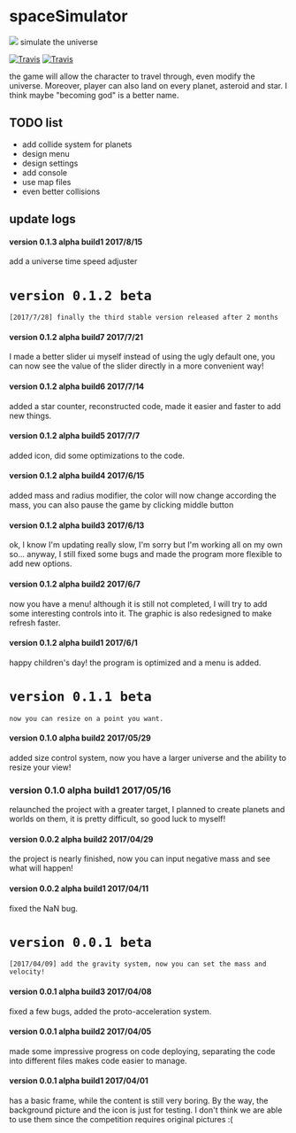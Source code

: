 # spaceSimulator
![](https://github.com/lzx3778/spaceSimulator/blob/master/src/resources/icon.png)
simulate the universe

[![Travis](https://img.shields.io/travis/rust-lang/rust.svg)]()
[![Travis](https://img.shields.io/badge/version-0.1.3%20alpha%20build%201-red.svg)]()

the game will allow the character to travel through, 
even modify the universe. Moreover, player can also 
land on every planet, asteroid and star. I think maybe
"becoming god" is a better name.
    
## TODO list
* add collide system for planets
* design menu
* design settings
* add console
* use map files
* even better collisions
## update logs
#### version 0.1.3 alpha build1 2017/8/15
add a universe time speed adjuster
# ```version 0.1.2 beta```
`[2017/7/28] finally the third stable version released after 2 months`
#### version 0.1.2 alpha build7 2017/7/21
I made a better slider ui myself instead of using the ugly default one, you can now see the value of the slider directly in a more convenient way!
#### version 0.1.2 alpha build6 2017/7/14
added a star counter, reconstructed code, made it easier and faster to add new things.
#### version 0.1.2 alpha build5 2017/7/7
added icon, did some optimizations to the code.
#### version 0.1.2 alpha build4 2017/6/15
added mass and radius modifier, the color will now change according the mass, you can also pause the game by clicking middle button
#### version 0.1.2 alpha build3 2017/6/13
ok, I know I'm updating really slow, I'm sorry but I'm working all on my own so... anyway, I still fixed some bugs and made the program more flexible to add new options.
#### version 0.1.2 alpha build2 2017/6/7
now you have a menu! although it is still not completed, I will try to add some interesting controls into it. The graphic is also redesigned to make refresh faster.
#### version 0.1.2 alpha build1 2017/6/1
happy children's day! the program is optimized and a menu is added.
# ```version 0.1.1 beta```
`now you can resize on a point you want.`
#### version 0.1.0 alpha build2 2017/05/29
added size control system, now you have a larger universe and the ability to resize your view!
### version 0.1.0 alpha build1 2017/05/16
relaunched the project with a greater target, I planned to create planets and worlds on them, it is pretty difficult, so good luck to myself!
#### version 0.0.2 alpha build2 2017/04/29
the project is nearly finished, now you can input negative mass and see what will happen!
#### version 0.0.2 alpha build1 2017/04/11
fixed the NaN bug.
# ```version 0.0.1 beta```
`[2017/04/09] add the gravity system, now you can set the mass and velocity!`
#### version 0.0.1 alpha build3 2017/04/08
fixed a few bugs, added the proto-acceleration system.
#### version 0.0.1 alpha build2 2017/04/05
made some impressive progress on code deploying, separating the code into different files makes code easier to manage. 
#### version 0.0.1 alpha build1 2017/04/01
has a basic frame, while the content is still very boring. By the way, the background picture and the icon is just for testing.<pr>
I don't think we are able to use them since the competition requires original pictures :(
